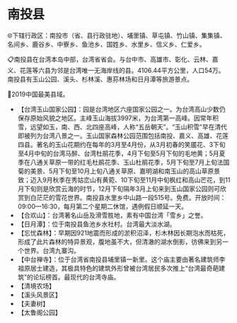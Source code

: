 # 南投县  
🌐下辖行政区：南投市（省、县行政驻地）、埔里镇、草屯镇、竹山镇、集集镇、名间乡、鹿谷乡、中寮乡、鱼池乡、国姓乡、水里乡、信义乡、仁爱乡。  

📋南投县在台湾本岛中部，台湾省省会。与台中市、高雄市、彰化、云林、嘉义、花莲等六县为邻是台湾唯一无海岸线的县。4106.44平方公里，人口54万。南投县有玉山公园、溪头、杉林溪、惠荪林场和日月潭等旅游景点。  

🏅2019中国最美县域。  

* 【台湾玉山国家公园】：园是台湾地区六座国家公园之一。为台湾高山少数仍保存原始风貌之地区。主峰玉山海拔3997米，为台湾第一高峰。因常年积雪，远望如玉，南、西、北四座高峰，人称“五岳朝天”。“玉山积雪”早在清代即被列为台湾八景之一。玉山国家森林公园范围包括南投、嘉义、高雄、花莲四县。著名的玉山花期约在每年的3月至4月份，从3月初春的笑靥花、3下旬至4月中旬的台湾马醉、台湾杜鹃花季，4月下旬至5月下旬的毛地黄；5月夏季在八通关草原一带的红毛杜鹃花季、玉山杜鹃花季，5月下旬至7月上旬法国菊的美景、5月下旬至10月上旬八通关草原、嘉明湖和南玉山的高山草原景致；迈入9月秋季在秀姑峦山有黄菀、10下旬至11月中旬枫红和高山芒花，到11月下旬则是欣赏云海的时节，12月下旬隔年3月上旬来到玉山国家公园则可欣赏到白茫茫的雪花世界。南投县水里乡中山路一段515号。免费。开放时间：09:00—16:30，每月第二个星期二休馆，遇例假日顺延一天。  
* 【合欢山】：台湾著名山岳及滑雪胜地，素有中国台湾「雪乡」之誉。  
* 【日月潭】：位于南投县鱼池乡水社村。台湾最大淡水湖。  
* 【忘忧森林】：早期因921地震而形成的淤积沼泽，杉木林因长期泡水而枯死，形成了此片森林的特异景观，腹地虽不大，但清澈的湖水倒影，彷佛来到另一个世界。台湾九寨沟。  
* 【中台禅寺】：位于台湾省南投县埔里镇一新里。这个庙主要由著名建筑师李祖原居士建造，其极具特色的建筑外形曾被台湾居民多次推上“台湾最奇葩建筑”的论坛榜首。最现代的台湾寺庙。  
* 【清境农场】  
* 【溪头风景区】  
* 【夫妻树】  
* 【太鲁阁公园】  
